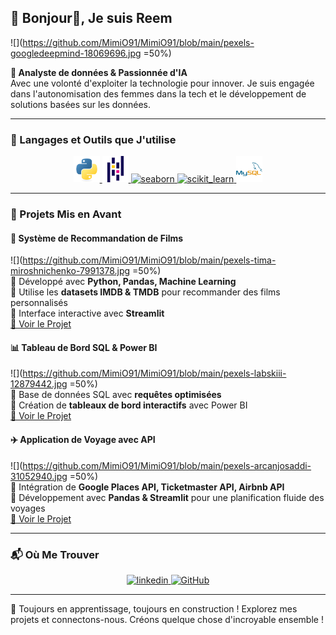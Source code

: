 ## 🚀 Bonjour👋, Je suis Reem

![](https://github.com/MimiO91/MimiO91/blob/main/pexels-googledeepmind-18069696.jpg =50%)  

**🔹 Analyste de données & Passionnée d'IA**  
Avec une volonté d'exploiter la technologie pour innover. Je suis engagée dans l'autonomisation des femmes dans la tech et le développement de solutions basées sur les données.

---

### 🚀 Langages et Outils que J'utilise
<p align="center">
  <a target="_blank" href="https://raw.githubusercontent.com/devicons/devicon/master/icons/python/python-original.svg">
    <img src="https://raw.githubusercontent.com/devicons/devicon/master/icons/python/python-original.svg" alt="python" width="42" height="42" />
  </a>
  <a target="_blank" href="https://raw.githubusercontent.com/devicons/devicon/2ae2a900d2f041da66e950e4d48052658d850630/icons/pandas/pandas-original.svg">
    <img src="https://raw.githubusercontent.com/devicons/devicon/2ae2a900d2f041da66e950e4d48052658d850630/icons/pandas/pandas-original.svg" alt="pandas" width="42" height="42" />
  </a>
  <a target="_blank" href="https://seaborn.pydata.org/_images/logo-mark-lightbg.svg">
    <img src="https://seaborn.pydata.org/_images/logo-mark-lightbg.svg" alt="seaborn" width="42" height="42" />
  </a>
  <a target="_blank" href="https://upload.wikimedia.org/wikipedia/commons/0/05/Scikit_learn_logo_small.svg">
    <img src="https://upload.wikimedia.org/wikipedia/commons/0/05/Scikit_learn_logo_small.svg" alt="scikit_learn" width="42" height="42" />
  </a>
  <a target="_blank" href="https://raw.githubusercontent.com/devicons/devicon/master/icons/mysql/mysql-original-wordmark.svg">
    <img src="https://raw.githubusercontent.com/devicons/devicon/master/icons/mysql/mysql-original-wordmark.svg" alt="mysql" width="42" height="42" />
  </a>
</p>

---

### 📌 Projets Mis en Avant

#### 🎥 Système de Recommandation de Films
![](https://github.com/MimiO91/MimiO91/blob/main/pexels-tima-miroshnichenko-7991378.jpg =50%)  
🔹 Développé avec **Python, Pandas, Machine Learning**  
🔹 Utilise les **datasets IMDB & TMDB** pour recommander des films personnalisés  
🔹 Interface interactive avec **Streamlit**  
[🔗 Voir le Projet](#)

#### 📊 Tableau de Bord SQL & Power BI
![](https://github.com/MimiO91/MimiO91/blob/main/pexels-labskiii-12879442.jpg =50%)  
🔹 Base de données SQL avec **requêtes optimisées**  
🔹 Création de **tableaux de bord interactifs** avec Power BI  
[🔗 Voir le Projet](#)

#### ✈️ Application de Voyage avec API
![](https://github.com/MimiO91/MimiO91/blob/main/pexels-arcanjosaddi-31052940.jpg =50%)  
🔹 Intégration de **Google Places API, Ticketmaster API, Airbnb API**  
🔹 Développement avec **Pandas & Streamlit** pour une planification fluide des voyages  
[🔗 Voir le Projet](#)

---

### 📬 Où Me Trouver
<p align="center">
  <a target="_blank" href="https://www.linkedin.com/in/r-bouqueau">
    <img src="https://img.shields.io/badge/LinkedIn-0A66C2?style=for-the-badge&logo=linkedin&logoColor=white" alt="linkedin" />
  </a>
  <a target="_blank" href="https://github.com/MimiO91">
    <img src="https://img.shields.io/badge/GitHub-181717?style=for-the-badge&logo=github&logoColor=white" alt="GitHub" />
  </a>
</p>

---

🚀 Toujours en apprentissage, toujours en construction ! Explorez mes projets et connectons-nous. Créons quelque chose d'incroyable ensemble !
